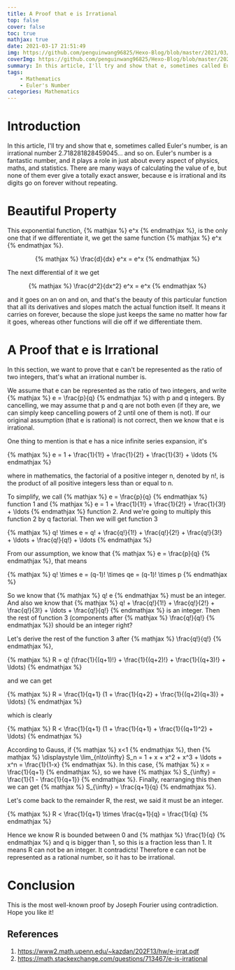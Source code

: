 ```yaml
---
title: A Proof that e is Irrational
top: false
cover: false
toc: true
mathjax: true
date: 2021-03-17 21:51:49
img: https://github.com/penguinwang96825/Hexo-Blog/blob/master/2021/03/17/2021-03-17-prove-that-e-is-irrational/wallhaven-odq5ml.jpg?raw=true
coverImg: https://github.com/penguinwang96825/Hexo-Blog/blob/master/2021/03/17/2021-03-17-prove-that-e-is-irrational/wallhaven-odq5ml.jpg?raw=true
summary: In this article, I'll try and show that e, sometimes called Euler's number, is an irrational number 2.718281828459045.... Euler's number is a fantastic number, and it plays a role in just about every aspect of physics, maths, and statistics. There are many ways of calculating the value of e, but none of them ever give a totally exact answer, because e is irrational and its digits go on forever without repeating.
tags:
    - Mathematics
    - Euler's Number
categories: Mathematics
---
```



# Introduction

In this article, I'll try and show that e, sometimes called Euler's number, is an irrational number 2.718281828459045... and so on. Euler's number is a fantastic number, and it plays a role in just about every aspect of physics, maths, and statistics. There are many ways of calculating the value of e, but none of them ever give a totally exact answer, because e is irrational and its digits go on forever without repeating. 

# Beautiful Property

This exponential function, {% mathjax %} e^x {% endmathjax %}, is the only one that if we differentiate it, we get the same function {% mathjax %} e^x {% endmathjax %}.

<div style="display: flex;justify-content: center;">
    {% mathjax %}
    \frac{d}{dx} e^x = e^x
    {% endmathjax %}
</div>

The next differential of it we get 

<div style="display: flex;justify-content: center;">
    {% mathjax %}
    \frac{d^2}{dx^2} e^x = e^x
    {% endmathjax %}
</div>

and it goes on an on and on, and that's the beauty of this particular function that all its derivatives and slopes match the actual function itself. It means it carries on forever, because the slope just keeps the same no matter how far it goes, whereas other functions will die off if we differentiate them.

# A Proof that e is Irrational

In this section, we want to prove that e can't be represented as the ratio of two integers, that's what an irrational number is.

We assume that e can be represented as the ratio of two integers, and write {% mathjax %} e = \frac{p}{q} {% endmathjax %} with p and q integers. By cancelling, we may assume that p and q are not both even (if they are, we can simply keep cancelling powers of 2 until one of them is not). If our original assumption (that e is rational) is not correct, then we know that e is irrational.

One thing to mention is that e has a nice infinite series expansion, it's

<div style="display: flex;justify-content: center;">
    {% mathjax %}
    e = 1 + \frac{1}{1!} + \frac{1}{2!} + \frac{1}{3!} + \ldots
    {% endmathjax %}
</div>

where in mathematics, the factorial of a positive integer n, denoted by n!, is the product of all positive integers less than or equal to n.

To simplify, we call {% mathjax %} e = \frac{p}{q} {% endmathjax %} function 1 and {% mathjax %} e = 1 + \frac{1}{1!} + \frac{1}{2!} + \frac{1}{3!} + \ldots {% endmathjax %} function 2. And we're going to multiply this function 2 by q factorial. Then we will get function 3

<div style="display: flex;justify-content: center;">
    {% mathjax %}
    q! \times e = q! + \frac{q!}{1!} + \frac{q!}{2!} + \frac{q!}{3!} + \ldots + \frac{q!}{q!} + \ldots
    {% endmathjax %}
</div>

From our assumption, we know that {% mathjax %} e = \frac{p}{q} {% endmathjax %}, that means 

<div style="display: flex;justify-content: center;">
    {% mathjax %}
    q! \times e = (q-1)! \times qe = (q-1)! \times p
    {% endmathjax %}
</div>

So we know that {% mathjax %} q! e {% endmathjax %} must be an integer. And also we know that {% mathjax %} q! + \frac{q!}{1!} + \frac{q!}{2!} + \frac{q!}{3!} + \ldots + \frac{q!}{q!} {% endmathjax %} is an integer. Then the rest of function 3 (components after {% mathjax %} \frac{q!}{q!} {% endmathjax %}) should be an integer right?

Let's derive the rest of the function 3 after {% mathjax %} \frac{q!}{q!} {% endmathjax %}, 

<div style="display: flex;justify-content: center;">
    {% mathjax %}
    R = q! (\frac{1}{(q+1)!} + \frac{1}{(q+2)!} + \frac{1}{(q+3)!} + \ldots)
    {% endmathjax %}
</div>

and we can get 

<div style="display: flex;justify-content: center;">
    {% mathjax %}
    R = \frac{1}{q+1} (1 + \frac{1}{q+2} + \frac{1}{(q+2)(q+3)} + \ldots)
    {% endmathjax %}
</div>

which is clearly 

<div style="display: flex;justify-content: center;">
    {% mathjax %}
    R < \frac{1}{q+1} (1 + \frac{1}{q+1} + \frac{1}{(q+1)^2} + \ldots)
    {% endmathjax %}
</div>

According to Gauss, if {% mathjax %} x<1 {% endmathjax %}, then {% mathjax %} \displaystyle \lim_{n\to\infty} S_n = 1 + x + x^2 + x^3 + \ldots + x^n = \frac{1}{1-x} {% endmathjax %}. In this case, {% mathjax %} x = \frac{1}{q+1} {% endmathjax %}, so we have {% mathjax %} S_{\infty} = \frac{1}{1 - \frac{1}{q+1}} {% endmathjax %}. Finally, rearranging this then we can get {% mathjax %} S_{\infty} = \frac{q+1}{q} {% endmathjax %}.

Let's come back to the remainder R, the rest, we said it must be an integer.

<div style="display: flex;justify-content: center;">
    {% mathjax %}
    R < \frac{1}{q+1} \times \frac{q+1}{q} = \frac{1}{q}
    {% endmathjax %}
</div>

Hence we know R is bounded between 0 and {% mathjax %} \frac{1}{q} {% endmathjax %} and q is bigger than 1, so this is a fraction less than 1. It means R can not be an integer. It contradicts! Therefore e can not be represented as a rational number, so it has to be irrational.

# Conclusion

This is the most well-known proof by Joseph Fourier using contradiction. Hope you like it!

## References

1. https://www2.math.upenn.edu/~kazdan/202F13/hw/e-irrat.pdf
2. https://math.stackexchange.com/questions/713467/e-is-irrational